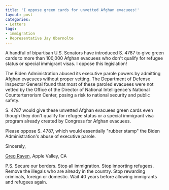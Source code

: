 ```yaml
---
title: 'I oppose green cards for unvetted Afghan evacuees!'
layout: post
categories:
- Letters
tags:
- immigration
- Representative Jay Obernolte
---
```


A handful of bipartisan U.S. Senators have introduced S. 4787 to give green cards to more than 100,000 Afghan evacuees who don't qualify for refugee status or special immigrant visas. I oppose this legislation!

The Biden Administration abused its executive parole powers by admitting Afghan evacuees without proper vetting. The Department of Defense Inspector General found that most of these paroled evacuees were not vetted by the Office of the Director of National Intelligence's National Counterterrorism Center, posing a risk to national security and public safety.

S. 4787 would give these unvetted Afghan evacuees green cards even though they don't qualify for refugee status or a special immigrant visa program already created by Congress for Afghan evacuees.

Please oppose S. 4787, which would essentially "rubber stamp" the Biden Administration's abuse of executive parole.

Sincerely,

[Greg Raven](https://www.gregraven.org/), Apple Valley, CA

P.S. Secure our borders. Stop all immigration. Stop importing refugees. Remove the illegals who are already in the country. Stop rewarding criminals, foreign or domestic. Wait 40 years before allowing immigrants and refugees again.